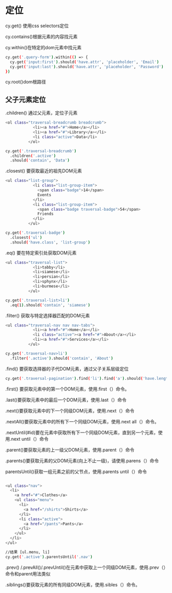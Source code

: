# 定位

cy.get() 使用css selectors定位

cy.contains()根据元素的内容找元素

cy.within()在特定的dom元素中找元素

```.bash
cy.get('.query-form').within(() => {
  cy.get('input:first').should('have.attr', 'placeholder', 'Email')
  cy.get('input:last').should('have.attr', 'placeholder', 'Password')
})
```

cy.root()dom根路径

## 父子元素定位

.children() 通过父元素，定位子元素

```.bash
<ol class="traversal-breadcrumb breadcrumb">
            <li><a href="#">Home</a></li>
            <li><a href="#">Library</a></li>
            <li class="active">Data</li>
          </ol>

cy.get('.traversal-breadcrumb')
  .children('.active')
  .should('contain', 'Data')

```

.closest() 要获取最近的祖先DOM元素

```.bash
<ul class="list-group">
            <li class="list-group-item">
              <span class="badge">14</span>
              Events
            </li>
            <li class="list-group-item">
              <span class="badge traversal-badge">54</span>
              Friends
            </li>
          </ul>

cy.get('.traversal-badge')
  .closest('ul')
  .should('have.class', 'list-group')

```

.eq() 要在特定索引处获取DOM元素

```.bash
<ul class="traversal-list">
            <li>tabby</li>
            <li>siamese</li>
            <li>persian</li>
            <li>sphynx</li>
            <li>burmese</li>
          </ul>

cy.get('.traversal-list>li')
  .eq(1).should('contain', 'siamese')
```

.filter() 获取与特定选择器匹配的DOM元素

```.bash
<ul class="traversal-nav nav nav-tabs">
            <li><a href="#">Home</a></li>
            <li class="active"><a href="#">About</a></li>
            <li><a href="#">Services</a></li>
          </ul>

cy.get('.traversal-nav>li')
  .filter('.active').should('contain', 'About')          
```

.find() 要获取选择器的子代DOM元素，通过父子关系层级定位

```.bash
cy.get('.traversal-pagination').find('li').find('a').should('have.length', 7)
```

.first() 要获取元素中的第一个DOM元素，使用.first（）命令。

.last()要获取元素中的最后一个DOM元素，使用.last（）命令

.next()要获取元素中的下一个同级DOM元素，使用.next（）命令

.nextAll()要获取元素中的所有下一个同级DOM元素，使用.next all（）命令。

.nextUntil(#id)要在元素中获取所有下一个同级DOM元素，直到另一个元素，使用.next until（）命令 

.parent()要获取元素的上一级父DOM元素，使用.parent（）命令

.parents()要获取元素的父DOM元素(向上不止一级)，请使用.parens（）命令

parentsUntil()获取一组元素之前的父节点，使用.parents until（）命令

```.bash

<ul class="nav">
  <li>
    <a href="#">Clothes</a>
    <ul class="menu">
      <li>
        <a href="/shirts">Shirts</a>
      </li>
      <li class="active">
        <a href="/pants">Pants</a>
      </li>
    </ul>
  </li>
</ul>

//结果 [ul.menu, li]
cy.get('.active').parentsUntil('.nav')
```

.prev() /.prevAll()/.prevUntil()在元素中获取上一个同级DOM元素，使用.prev（）命令和parent用法类似

.siblings()要获取元素的所有同级DOM元素，使用.sibles（）命令。
